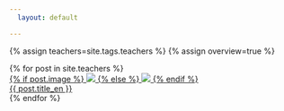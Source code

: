 ```yaml
---
  layout: default

---
```


{% assign teachers=site.tags.teachers %}
{% assign overview=true %}

<div class="gallery">
  {% for post in site.teachers %}
    <div class="gallery__item gallery__item--small">
      <div class="post">
        <a  class="post__link"
            href="{{ post.url | prepend: site.baseurl }}">
          <div class="post__img">
            {% if post.image %}
              <img src="{{ site.baseurl }}/img/{{ post.image }}" class="img-flex" />
            {% else %}
              <img src="{{ site.baseurl }}/img/class-placeholder-01.jpg" class="img-flex" />
            {% endif %}
          </div>
          <div  class="post__meta">
            <span data-en="{{ post.title_en }}" data-de="{{ post.title_de }}">
              {{ post.title_en }}
            </span>
          </div>
        </a>
      </div>
    </div>
  {% endfor %}
</div>



